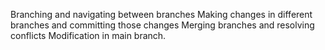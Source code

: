 Branching and navigating between branches
Making changes in different branches and committing those changes
Merging branches and resolving conflicts
 Modification in main branch.